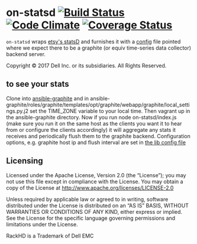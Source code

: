 # on-statsd [![Build Status](https://travis-ci.org/RackHD/on-statsd.svg?branch=master)](https://travis-ci.org/RackHD/on-statsd) [![Code Climate](https://codeclimate.com/github/RackHD/on-statsd/badges/gpa.svg)](https://codeclimate.com/github/RackHD/on-statsd) [![Coverage Status](https://coveralls.io/repos/RackHD/on-statsd/badge.svg?branch=master&service=github)](https://coveralls.io/github/RackHD/on-statsd?branch=master)


`on-statsd` wraps [etsy's statsD](https://github.com/etsy/statsd) and
furnishes it with a [config](./lib/config) file pointed where we expect
there to be a graphite (or equiv time-series data collector) backend
server.

Copyright © 2017 Dell Inc. or its subsidiaries.  All Rights Reserved. 

to see your stats
-----------------
Clone into [ansible-graphite](https://github.com/dmichel1/ansible-graphite) and in
ansible-graphite/roles/graphite/templates/opt/graphite/webapp/graphite/local_settings.py.j2
set the TIME_ZONE variable to your local time. Then vagrant up in the ansible-graphite
directory. Now if you run node on-statsd/index.js (make sure you run it on the same
host as the clients you want it to hear from or configure the clients accordingly) it will
aggregate any stats it receives and periodically flush them to the graphite backend.
Configuration options, e.g. graphite host ip and flush interval
are set in [the lib config file](./lib/config.js)


## Licensing

Licensed under the Apache License, Version 2.0 (the “License”); you may not use this file except in compliance with the License. You may obtain a copy of the License at http://www.apache.org/licenses/LICENSE-2.0

Unless required by applicable law or agreed to in writing, software distributed under the License is distributed on an “AS IS” BASIS, WITHOUT WARRANTIES OR CONDITIONS OF ANY KIND, either express or implied. See the License for the specific language governing permissions and limitations under the License.

RackHD is a Trademark of Dell EMC

